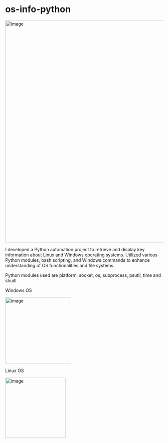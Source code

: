# os-info-python

<img width="705" alt="image" src="https://github.com/AlexKongFY/os-info-python/assets/93807661/5c65c85d-f005-40f2-b7e2-05823880c361">

I developed a Python automation project to retrieve and display key information about Linux and Windows operating systems. Utilized various Python modules, bash scripting, and Windows commands to enhance understanding of OS functionalities and file systems. 

Python modules used are platform, socket, os, subprocess, psutil, time and shuitl

Windows OS 

<img width="210" alt="image" src="https://github.com/AlexKongFY/os-info-python/assets/93807661/6a2197cf-ea95-4133-b31e-06db0a771c88">


Linux OS

<img width="192" alt="image" src="https://github.com/AlexKongFY/os-info-python/assets/93807661/f58ae98e-f40f-48de-9f05-e4a3f5b9bc82">
